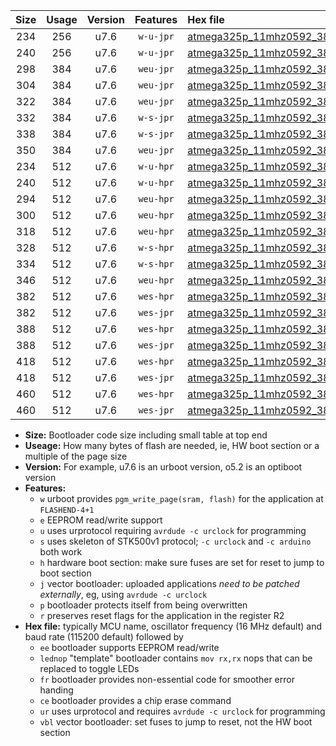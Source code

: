 |Size|Usage|Version|Features|Hex file|
|:-:|:-:|:-:|:-:|:--|
|234|256|u7.6|`w-u-jpr`|[atmega325p_11mhz0592_38400bps_ur_vbl.hex](https://raw.githubusercontent.com/stefanrueger/urboot/main//atmega325p_11mhz0592_38400bps_ur_vbl.hex)|
|240|256|u7.6|`w-u-jpr`|[atmega325p_11mhz0592_38400bps_lednop_ur_vbl.hex](https://raw.githubusercontent.com/stefanrueger/urboot/main//atmega325p_11mhz0592_38400bps_lednop_ur_vbl.hex)|
|298|384|u7.6|`weu-jpr`|[atmega325p_11mhz0592_38400bps_ee_ur_vbl.hex](https://raw.githubusercontent.com/stefanrueger/urboot/main//atmega325p_11mhz0592_38400bps_ee_ur_vbl.hex)|
|304|384|u7.6|`weu-jpr`|[atmega325p_11mhz0592_38400bps_ee_lednop_ur_vbl.hex](https://raw.githubusercontent.com/stefanrueger/urboot/main//atmega325p_11mhz0592_38400bps_ee_lednop_ur_vbl.hex)|
|322|384|u7.6|`weu-jpr`|[atmega325p_11mhz0592_38400bps_ee_lednop_fr_ur_vbl.hex](https://raw.githubusercontent.com/stefanrueger/urboot/main//atmega325p_11mhz0592_38400bps_ee_lednop_fr_ur_vbl.hex)|
|332|384|u7.6|`w-s-jpr`|[atmega325p_11mhz0592_38400bps_vbl.hex](https://raw.githubusercontent.com/stefanrueger/urboot/main//atmega325p_11mhz0592_38400bps_vbl.hex)|
|338|384|u7.6|`w-s-jpr`|[atmega325p_11mhz0592_38400bps_lednop_vbl.hex](https://raw.githubusercontent.com/stefanrueger/urboot/main//atmega325p_11mhz0592_38400bps_lednop_vbl.hex)|
|350|384|u7.6|`weu-jpr`|[atmega325p_11mhz0592_38400bps_ee_lednop_fr_ce_ur_vbl.hex](https://raw.githubusercontent.com/stefanrueger/urboot/main//atmega325p_11mhz0592_38400bps_ee_lednop_fr_ce_ur_vbl.hex)|
|234|512|u7.6|`w-u-hpr`|[atmega325p_11mhz0592_38400bps_ur.hex](https://raw.githubusercontent.com/stefanrueger/urboot/main//atmega325p_11mhz0592_38400bps_ur.hex)|
|240|512|u7.6|`w-u-hpr`|[atmega325p_11mhz0592_38400bps_lednop_ur.hex](https://raw.githubusercontent.com/stefanrueger/urboot/main//atmega325p_11mhz0592_38400bps_lednop_ur.hex)|
|294|512|u7.6|`weu-hpr`|[atmega325p_11mhz0592_38400bps_ee_ur.hex](https://raw.githubusercontent.com/stefanrueger/urboot/main//atmega325p_11mhz0592_38400bps_ee_ur.hex)|
|300|512|u7.6|`weu-hpr`|[atmega325p_11mhz0592_38400bps_ee_lednop_ur.hex](https://raw.githubusercontent.com/stefanrueger/urboot/main//atmega325p_11mhz0592_38400bps_ee_lednop_ur.hex)|
|318|512|u7.6|`weu-hpr`|[atmega325p_11mhz0592_38400bps_ee_lednop_fr_ur.hex](https://raw.githubusercontent.com/stefanrueger/urboot/main//atmega325p_11mhz0592_38400bps_ee_lednop_fr_ur.hex)|
|328|512|u7.6|`w-s-hpr`|[atmega325p_11mhz0592_38400bps.hex](https://raw.githubusercontent.com/stefanrueger/urboot/main//atmega325p_11mhz0592_38400bps.hex)|
|334|512|u7.6|`w-s-hpr`|[atmega325p_11mhz0592_38400bps_lednop.hex](https://raw.githubusercontent.com/stefanrueger/urboot/main//atmega325p_11mhz0592_38400bps_lednop.hex)|
|346|512|u7.6|`weu-hpr`|[atmega325p_11mhz0592_38400bps_ee_lednop_fr_ce_ur.hex](https://raw.githubusercontent.com/stefanrueger/urboot/main//atmega325p_11mhz0592_38400bps_ee_lednop_fr_ce_ur.hex)|
|382|512|u7.6|`wes-hpr`|[atmega325p_11mhz0592_38400bps_ee.hex](https://raw.githubusercontent.com/stefanrueger/urboot/main//atmega325p_11mhz0592_38400bps_ee.hex)|
|382|512|u7.6|`wes-jpr`|[atmega325p_11mhz0592_38400bps_ee_vbl.hex](https://raw.githubusercontent.com/stefanrueger/urboot/main//atmega325p_11mhz0592_38400bps_ee_vbl.hex)|
|388|512|u7.6|`wes-hpr`|[atmega325p_11mhz0592_38400bps_ee_lednop.hex](https://raw.githubusercontent.com/stefanrueger/urboot/main//atmega325p_11mhz0592_38400bps_ee_lednop.hex)|
|388|512|u7.6|`wes-jpr`|[atmega325p_11mhz0592_38400bps_ee_lednop_vbl.hex](https://raw.githubusercontent.com/stefanrueger/urboot/main//atmega325p_11mhz0592_38400bps_ee_lednop_vbl.hex)|
|418|512|u7.6|`wes-hpr`|[atmega325p_11mhz0592_38400bps_ee_lednop_fr.hex](https://raw.githubusercontent.com/stefanrueger/urboot/main//atmega325p_11mhz0592_38400bps_ee_lednop_fr.hex)|
|418|512|u7.6|`wes-jpr`|[atmega325p_11mhz0592_38400bps_ee_lednop_fr_vbl.hex](https://raw.githubusercontent.com/stefanrueger/urboot/main//atmega325p_11mhz0592_38400bps_ee_lednop_fr_vbl.hex)|
|460|512|u7.6|`wes-hpr`|[atmega325p_11mhz0592_38400bps_ee_lednop_fr_ce.hex](https://raw.githubusercontent.com/stefanrueger/urboot/main//atmega325p_11mhz0592_38400bps_ee_lednop_fr_ce.hex)|
|460|512|u7.6|`wes-jpr`|[atmega325p_11mhz0592_38400bps_ee_lednop_fr_ce_vbl.hex](https://raw.githubusercontent.com/stefanrueger/urboot/main//atmega325p_11mhz0592_38400bps_ee_lednop_fr_ce_vbl.hex)|

- **Size:** Bootloader code size including small table at top end
- **Useage:** How many bytes of flash are needed, ie, HW boot section or a multiple of the page size
- **Version:** For example, u7.6 is an urboot version, o5.2 is an optiboot version
- **Features:**
  + `w` urboot provides `pgm_write_page(sram, flash)` for the application at `FLASHEND-4+1`
  + `e` EEPROM read/write support
  + `u` uses urprotocol requiring `avrdude -c urclock` for programming
  + `s` uses skeleton of STK500v1 protocol; `-c urclock` and `-c arduino` both work
  + `h` hardware boot section: make sure fuses are set for reset to jump to boot section
  + `j` vector bootloader: uploaded applications *need to be patched externally*, eg, using `avrdude -c urclock`
  + `p` bootloader protects itself from being overwritten
  + `r` preserves reset flags for the application in the register R2
- **Hex file:** typically MCU name, oscillator frequency (16 MHz default) and baud rate (115200 default) followed by
  + `ee` bootloader supports EEPROM read/write
  + `lednop` "template" bootloader contains `mov rx,rx` nops that can be replaced to toggle LEDs
  + `fr` bootloader provides non-essential code for smoother error handing
  + `ce` bootloader provides a chip erase command
  + `ur` uses urprotocol and requires `avrdude -c urclock` for programming
  + `vbl` vector bootloader: set fuses to jump to reset, not the HW boot section
